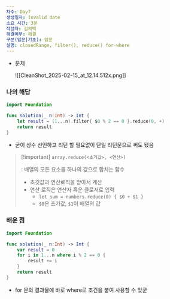 ```yaml
---
차수: Day7
생성일자: Invalid date
소요 시간: 3분
작성자: 김의택
해결여부: 해결
구분(입문|기초): 입문
설명: closedRange, filter(), reduce() for-where
---
```

- 문제
    
    ![[CleanShot_2025-02-15_at_12.14.512x.png]]
    

### 나의 해답

```Swift
import Foundation

func solution(_ n:Int) -> Int {
    let result = (1...n).filter{ $0 % 2 == 0 }.reduce(0, +)
    return result
}
```

- 굳이 상수 선언하고 리턴 할 필요없이 단일 리턴문으로 써도 됐음

> [!important] `array.reduce(<초기값>, <연산>)`
> 
> : 배열의 모든 요소를 하나의 값으로 합치는 함수
> 
> - 초깃값과 연산로직을 받아서 계산
> - 연산 로직은 연산자 혹은 클로저로 입력
>     - `let sum = numbers.reduce(0) { $0 + $1 }`
>     - `$0`은 초기값, `$1`이 배열의 값

  

### 배운 점

```Swift
import Foundation

func solution(_ n:Int) -> Int {
    var result = 0
    for i in 1...n where i % 2 == 0 {
        result += i
    }
    return result
}
```

- for 문의 결과물에 바로 where로 조건을 붙여 사용할 수 있군